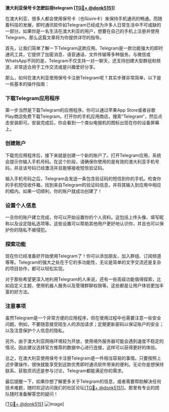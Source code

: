 **澳大利亚保号卡怎麽註冊telegram [[TG💪+ @donk5151](https://t.me/s/donk5151)]**

在澳大利亚，很多人都会使用保号卡（也叫sim卡）来保持手机通讯的畅通。而随着科技的发展，即时通讯软件如Telegram已经成为许多人日常生活中不可或缺的一部分。如果你是一名生活在澳大利亚的用户，想要在自己的手机上注册并使用Telegram，那么这篇文章将为你提供详尽的指导。

首先，让我们简单了解一下Telegram这款应用。Telegram是一款功能强大的即时通讯工具，它提供了加密消息、语音通话、文件传输等多种服务。与微信或WhatsApp不同的是，Telegram不仅支持一对一聊天，还支持创建大型群组和频道，非常适合用于工作交流或是兴趣爱好分享。

那么，如何在澳大利亚使用保号卡注册Telegram呢？其实步骤非常简单，以下是一些基本的操作指南：

### 下载Telegram应用程序

第一步当然是下载Telegram的应用程序。你可以通过苹果App Store或者谷歌Play商店免费下载Telegram。打开你的手机应用商店，搜索“Telegram”，然后点击安装即可。安装完成后，你会看到一个类似电报机的图标出现在你的设备屏幕上。

### 创建账户

下载完应用程序后，接下来就是创建一个新的账户了。打开Telegram应用，系统会提示你输入手机号码。在这个阶段，请确保你使用的是有效的澳大利亚手机号码，并且该号码已经激活并且能够接收短信验证码。

输入手机号码之后，Telegram会发送一条包含验证码的短信到你的手机。检查你的手机短信收件箱，找到来自Telegram的验证码信息，并将其输入到应用中相应的框内。如果一切顺利，你的账户就成功创建了！

### 设置个人信息

一旦你的账户建立完成，你可以开始设置你的个人资料。这包括上传头像、填写昵称以及设定隐私选项等。这些设置可以帮助其他用户更好地认识你，并且也可以保护你的隐私不被侵犯。

### 探索功能

现在你已经准备好开始使用Telegram了！你可以添加朋友、加入群组、订阅频道等等。Telegram的强大之处在于它的多功能性，无论是简单的文字交流还是复杂的项目协作，都可以轻松实现。

对于那些希望更深入地利用Telegram的人来说，还有一些高级功能值得探索，比如自定义主题、使用机器人服务以及管理群聊权限等。这些都是让用户体验更加丰富的好方法。

### 注意事项

虽然Telegram是一个非常方便的应用程序，但在使用过程中也需要注意一些安全问题。例如，不要随意接受陌生人的添加请求；定期更新密码以保证账户的安全；以及注意保护个人信息的隐私。

另外，由于澳大利亚网络环境较为开放，使用境外服务器可能会遇到速度不稳定的情况。因此建议选择官方推荐的数据中心进行连接，这样可以获得更好的体验。

总之，在澳大利亚使用保号卡注册Telegram是一件相当容易的事情。只要按照上述步骤操作，很快就能享受到这款优秀即时通讯软件带来的便利。无论你是想保持联系、获取资讯还是参与讨论，Telegram都能满足你的需求。

最后提醒一下，如果你想了解更多关于Telegram的信息，或者需要帮助解决任何技术难题，随时欢迎访问我们的社区论坛[[TG💪+ @donk5151](https://t.me/s/donk5151)]。那里有专业的团队随时准备解答您的疑问！

[[TG💪+ @donk5151](https://t.me/s/donk5151) ![Image](https://i.postimg.cc/rwNCRYN7/Snipaste-2025-04-30-17-27-05.png)]